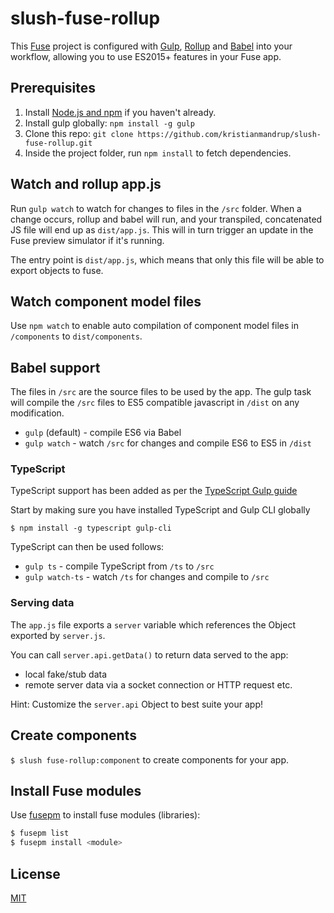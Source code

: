 # slush-fuse-rollup
This [Fuse](https://www.fusetools.com/) project is configured with [Gulp](http://gulpjs.com/), [Rollup](http://rollupjs.org/) and [Babel](https://babeljs.io/) into your  workflow, allowing you to use ES2015+ features in your Fuse app.

## Prerequisites
1. Install [Node.js and npm](https://nodejs.org/en/) if you haven't already.
2. Install gulp globally: `npm install -g gulp`
3. Clone this repo: `git clone https://github.com/kristianmandrup/slush-fuse-rollup.git`
4. Inside the project folder, run `npm install` to fetch dependencies.

## Watch and rollup app.js
Run `gulp watch` to watch for changes to files in the `/src` folder.
When a change occurs, rollup and babel will run, and your transpiled, concatenated JS file will end up as `dist/app.js`. This will in turn trigger an update in the Fuse preview simulator if it's running.

The entry point is `dist/app.js`, which means that only this file will be able to export objects to fuse.

## Watch component model files

Use `npm watch` to enable auto compilation of component model files in `/components` to `dist/components`.

## Babel support

The files in `/src` are the source files to be used by the app. The gulp task will compile the `/src` files to ES5 compatible javascript in `/dist` on any modification.

- `gulp` (default) - compile ES6 via Babel
- `gulp watch` - watch `/src` for changes and compile ES6 to ES5 in `/dist`

### TypeScript
TypeScript support has been added as per the [TypeScript Gulp guide](http://www.typescriptlang.org/docs/handbook/gulp.html)

Start by making sure you have installed TypeScript and Gulp CLI globally

`$ npm install -g typescript gulp-cli`

TypeScript can then be used follows:
- `gulp ts` - compile TypeScript from `/ts` to `/src`
- `gulp watch-ts` - watch `/ts` for changes and compile to `/src`

### Serving data

The `app.js` file exports a `server` variable which references the Object exported by `server.js`.

You can call `server.api.getData()` to return data served to the app:
- local fake/stub data
- remote server data via a socket connection or HTTP request etc.

Hint: Customize the `server.api` Object to best suite your app!

## Create components

`$ slush fuse-rollup:component` to create components for your app.

## Install Fuse modules

Use [fusepm](https://github.com/kristianmandrup/fusepm) to install fuse modules (libraries):

```bash
$ fusepm list
$ fusepm install <module>
```

## License

[MIT](LICENSE)
